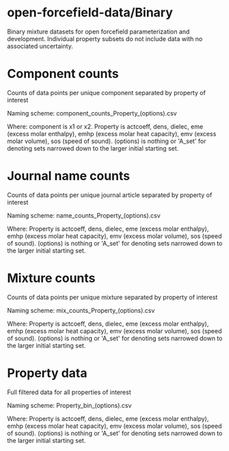 # open-forcefield-data/Binary
Binary mixture datasets for open forcefield parameterization and development. Individual property subsets do not include data with no associated uncertainty.

# Component counts
Counts of data points per unique component separated by property of interest

Naming scheme: component_counts_Property_(options).csv

Where: component is x1 or x2. Property is actcoeff, dens, dielec, eme (excess molar enthalpy), emhp (excess molar heat capacity), emv (excess molar volume), sos (speed of sound). (options) is nothing or 'A_set' for denoting sets narrowed down to the larger initial starting set.

# Journal name counts
Counts of data points per unique journal article separated by property of interest

Naming scheme: name_counts_Property_(options).csv

Where: Property is actcoeff, dens, dielec, eme (excess molar enthalpy), emhp (excess molar heat capacity), emv (excess molar volume), sos (speed of sound). (options) is nothing or 'A_set' for denoting sets narrowed down to the larger initial starting set.

# Mixture counts
Counts of data points per unique mixture separated by property of interest

Naming scheme: mix_counts_Property_(options).csv

Where: Property is actcoeff, dens, dielec, eme (excess molar enthalpy), emhp (excess molar heat capacity), emv (excess molar volume), sos (speed of sound). (options) is nothing or 'A_set' for denoting sets narrowed down to the larger initial starting set.

# Property data
Full filtered data for all properties of interest

Naming scheme: Property_bin_(options).csv

Where: Property is actcoeff, dens, dielec, eme (excess molar enthalpy), emhp (excess molar heat capacity), emv (excess molar volume), sos (speed of sound). (options) is nothing or 'A_set' for denoting sets narrowed down to the larger initial starting set.

